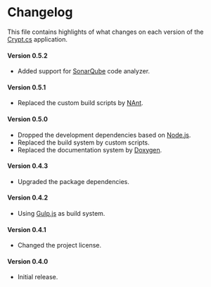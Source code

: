 # Changelog
This file contains highlights of what changes on each version of the [Crypt.cs](http://dev.belin.io/crypt.cs) application.

#### Version 0.5.2
- Added support for [SonarQube](http://www.sonarqube.org) code analyzer.

#### Version 0.5.1
- Replaced the custom build scripts by [NAnt](http://nant.sourceforge.net).

#### Version 0.5.0
- Dropped the development dependencies based on [Node.js](https://nodejs.org).
- Replaced the build system by custom scripts.
- Replaced the documentation system by [Doxygen](http://www.doxygen.org).

#### Version 0.4.3
- Upgraded the package dependencies.

#### Version 0.4.2
- Using [Gulp.js](http://gulpjs.com) as build system.

#### Version 0.4.1
- Changed the project license.

#### Version 0.4.0
- Initial release.
